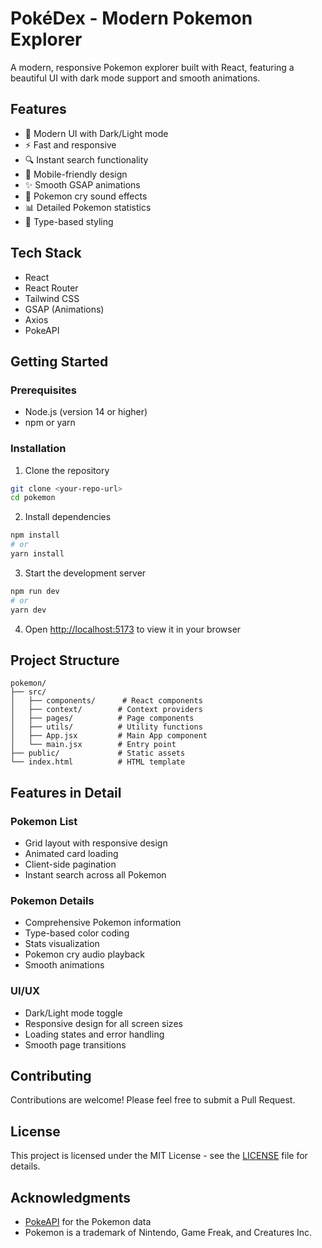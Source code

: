 # PokéDex - Modern Pokemon Explorer

A modern, responsive Pokemon explorer built with React, featuring a beautiful UI with dark mode support and smooth animations.

## Features

- 🎨 Modern UI with Dark/Light mode
- ⚡ Fast and responsive
- 🔍 Instant search functionality
- 📱 Mobile-friendly design
- ✨ Smooth GSAP animations
- 🎵 Pokemon cry sound effects
- 📊 Detailed Pokemon statistics
- 🎯 Type-based styling

## Tech Stack

- React
- React Router
- Tailwind CSS
- GSAP (Animations)
- Axios
- PokeAPI

## Getting Started

### Prerequisites

- Node.js (version 14 or higher)
- npm or yarn

### Installation

1. Clone the repository
```bash
git clone <your-repo-url>
cd pokemon
```

2. Install dependencies
```bash
npm install
# or
yarn install
```

3. Start the development server
```bash
npm run dev
# or
yarn dev
```

4. Open [http://localhost:5173](http://localhost:5173) to view it in your browser

## Project Structure

```
pokemon/
├── src/
│   ├── components/      # React components
│   ├── context/        # Context providers
│   ├── pages/          # Page components
│   ├── utils/          # Utility functions
│   ├── App.jsx         # Main App component
│   └── main.jsx        # Entry point
├── public/             # Static assets
└── index.html          # HTML template
```

## Features in Detail

### Pokemon List
- Grid layout with responsive design
- Animated card loading
- Client-side pagination
- Instant search across all Pokemon

### Pokemon Details
- Comprehensive Pokemon information
- Type-based color coding
- Stats visualization
- Pokemon cry audio playback
- Smooth animations

### UI/UX
- Dark/Light mode toggle
- Responsive design for all screen sizes
- Loading states and error handling
- Smooth page transitions

## Contributing

Contributions are welcome! Please feel free to submit a Pull Request.

## License

This project is licensed under the MIT License - see the [LICENSE](LICENSE) file for details.

## Acknowledgments

- [PokeAPI](https://pokeapi.co/) for the Pokemon data
- Pokemon is a trademark of Nintendo, Game Freak, and Creatures Inc.
